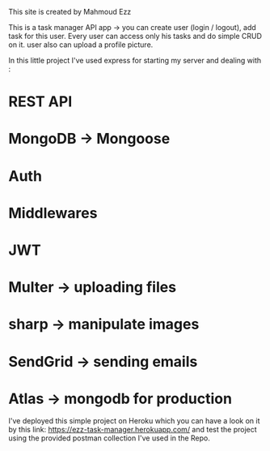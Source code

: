 This site is created by Mahmoud Ezz

This is a task manager API app -> you can create user (login / logout),
add task for this user. Every user can access only his tasks and do simple CRUD on it.
user also can upload a profile picture.

In this little project I've used express for starting my server and dealing with :

# REST API
# MongoDB  -> Mongoose
# Auth
# Middlewares
# JWT
# Multer -> uploading files
# sharp -> manipulate images
# SendGrid -> sending emails
# Atlas -> mongodb for production

I've deployed this simple project on Heroku which you can have a look on it by this link: https://ezz-task-manager.herokuapp.com/
and test the project using the provided postman collection I've used in the Repo.
